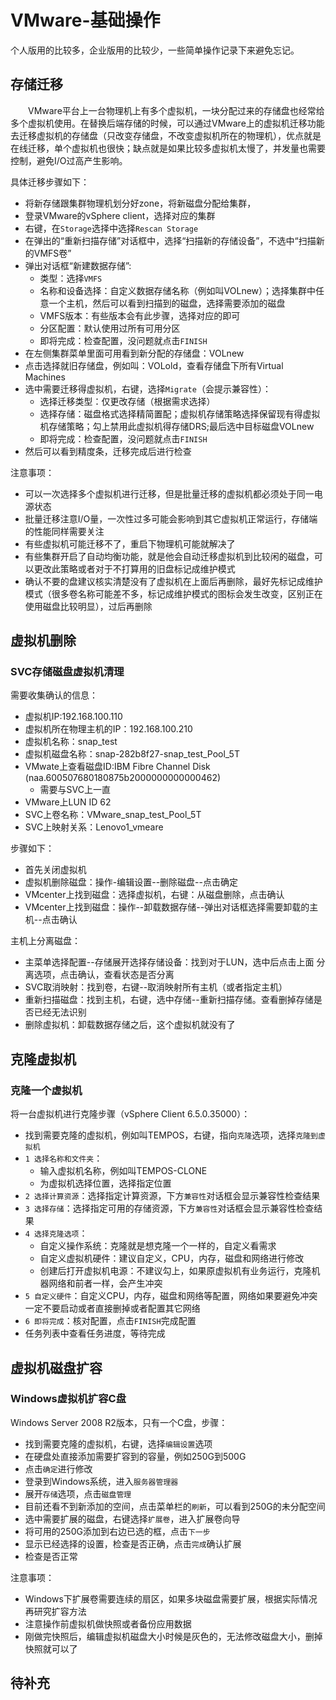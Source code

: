 # VMware-基础操作
个人版用的比较多，企业版用的比较少，一些简单操作记录下来避免忘记。
## 存储迁移
&#8195;&#8195;VMware平台上一台物理机上有多个虚拟机，一块分配过来的存储盘也经常给多个虚拟机使用。在替换后端存储的时候，可以通过VMware上的虚拟机迁移功能去迁移虚拟机的存储盘（只改变存储盘，不改变虚拟机所在的物理机），优点就是在线迁移，单个虚拟机也很快；缺点就是如果比较多虚拟机太慢了，并发量也需要控制，避免I/O过高产生影响。

具体迁移步骤如下：
- 将新存储跟集群物理机划分好zone，将新磁盘分配给集群，
- 登录VMware的vSphere client，选择对应的集群
- 右键，在`Storage`选择中选择`Rescan Storage`
- 在弹出的“重新扫描存储”对话框中，选择“扫描新的存储设备”，不选中“扫描新的VMFS卷”
- 弹出对话框“新建数据存储”:
    - 类型：选择`VMFS`
    - 名称和设备选择：自定义数据存储名称（例如叫VOLnew）；选择集群中任意一个主机，然后可以看到扫描到的磁盘，选择需要添加的磁盘
    - VMFS版本：有些版本会有此步骤，选择对应的即可
    - 分区配置：默认使用过所有可用分区
    - 即将完成：检查配置，没问题就点击`FINISH`
- 在左侧集群菜单里面可用看到新分配的存储盘：VOLnew
- 点击选择就旧存储盘，例如叫：VOLold，查看存储盘下所有Virtual Machines
- 选中需要迁移得虚拟机，右键，选择`Migrate`（会提示兼容性）：
    - 选择迁移类型：仅更改存储（根据需求选择）
    - 选择存储：磁盘格式选择精简置配；虚拟机存储策略选择保留现有得虚拟机存储策略；勾上禁用此虚拟机得存储DRS;最后选中目标磁盘VOLnew
    - 即将完成：检查配置，没问题就点击`FINISH`
- 然后可以看到精度条，迁移完成后进行检查

注意事项：
- 可以一次选择多个虚拟机进行迁移，但是批量迁移的虚拟机都必须处于同一电源状态
- 批量迁移注意I/O量，一次性过多可能会影响到其它虚拟机正常运行，存储端的性能同样需要关注
- 有些虚拟机可能迁移不了，重启下物理机可能就解决了
- 有些集群开启了自动均衡功能，就是他会自动迁移虚拟机到比较闲的磁盘，可以更改此策略或者对于不打算用的旧盘标记成维护模式
- 确认不要的盘建议核实清楚没有了虚拟机在上面后再删除，最好先标记成维护模式（很多卷名称可能差不多，标记成维护模式的图标会发生改变，区别正在使用磁盘比较明显），过后再删除

## 虚拟机删除
### SVC存储磁盘虚拟机清理
需要收集确认的信息：
- 虚拟机IP:192.168.100.110
- 虚拟机所在物理主机的IP：192.168.100.210
- 虚拟机名称：snap_test
- 虚拟机磁盘名称：snap-282b8f27-snap_test_Pool_5T
- VMwate上查看磁盘ID:IBM Fibre Channel Disk (naa.600507680180875b2000000000000462)
    - 需要与SVC上一直
- VMware上LUN ID 62
- SVC上卷名称：VMware_snap_test_Pool_5T
- SVC上映射关系：Lenovo1_vmeare

步骤如下：
- 首先关闭虚拟机
- 虚拟机删除磁盘：操作-编辑设置--删除磁盘--点击确定
- VMcenter上找到磁盘：选择虚拟机，右键：从磁盘删除，点击确认
- VMcenter上找到磁盘：操作--卸载数据存储--弹出对话框选择需要卸载的主机--点击确认

主机上分离磁盘：
- 主菜单选择配置--存储展开选择存储设备：找到对于LUN，选中后点击上面 分离选项，点击确认，查看状态是否分离
- SVC取消映射：找到卷，右键--取消映射所有主机（或者指定主机）
- 重新扫描磁盘：找到主机，右键，选中存储--重新扫描存储。查看删掉存储是否已经无法识别
- 删除虚拟机：卸载数据存储之后，这个虚拟机就没有了

## 克隆虚拟机
### 克隆一个虚拟机
将一台虚拟机进行克隆步骤（vSphere Client 6.5.0.35000）：
- 找到需要克隆的虚拟机，例如叫TEMPOS，右键，指向`克隆`选项，选择`克隆到虚拟机`
- `1 选择名称和文件夹`：
  - 输入虚拟机名称，例如叫TEMPOS-CLONE
  - 为虚拟机选择位置，选择指定位置
- `2 选择计算资源`：选择指定计算资源，下方`兼容性`对话框会显示兼容性检查结果
- `3 选择存储`：选择指定可用的存储资源，下方`兼容性`对话框会显示兼容性检查结果
- `4 选择克隆选项`：
  - 自定义操作系统：克隆就是想克隆一个一样的，自定义看需求
  - 自定义虚拟机硬件：建议自定义，CPU，内存，磁盘和网络进行修改
  - 创建后打开虚拟机电源：不建议勾上，如果原虚拟机有业务运行，克隆机器网络和前者一样，会产生冲突
- `5 自定义硬件`：自定义CPU，内存，磁盘和网络等配置，网络如果要避免冲突一定不要启动或者直接删掉或者配置其它网络
- `6 即将完成`：核对配置，点击`FINISH`完成配置
- 任务列表中查看任务进度，等待完成

## 虚拟机磁盘扩容
### Windows虚拟机扩容C盘
Windows Server 2008 R2版本，只有一个C盘，步骤：
- 找到需要克隆的虚拟机，右键，选择`编辑设置`选项
- 在硬盘处直接添加需要扩容到的容量，例如250G到500G
- 点击`确定`进行修改
- 登录到Windows系统，进入`服务器管理器`
- 展开`存储`选项，点击`磁盘管理`
- 目前还看不到新添加的空间，点击菜单栏的`刷新`，可以看到250G的未分配空间
- 选中需要扩展的磁盘，右键选择`扩展卷`，进入扩展卷向导
- 将可用的250G添加到右边已选的框，点击`下一步`
- 显示已经选择的设置，检查是否正确，点击`完成`确认扩展
- 检查是否正常

注意事项：
- Windows下扩展卷需要连续的扇区，如果多块磁盘需要扩展，根据实际情况再研究扩容方法
- 注意操作前虚拟机做快照或者备份应用数据
- 刚做完快照后，编辑虚拟机磁盘大小时候是灰色的，无法修改磁盘大小，删掉快照就可以了

## 待补充